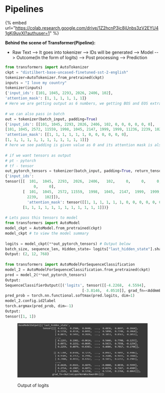 # Pipelines

{% embed url="https://colab.research.google.com/drive/1Z2hcnP3jc8jUnbs3zV2EYU41gKj9uyXl?authuser=1" %}

**Behind the scene of Transformer(Pipeline):**

* Raw Text --> It goes into tokenizer --> IDs will be generated --> Model --> Outcome(In the form of logits) --> Post processing --> Prediction



```python
from transformers import AutoTokenizer
ckpt = "distilbert-base-uncased-finetuned-sst-2-english"
tokenizer=AutoTokenizer.from_pretrained(ckpt)
inputs = "I love my country"
tokenizer(inputs)
{'input_ids': [101, 1045, 2293, 2026, 2406, 102], 
'attention_mask': [1, 1, 1, 1, 1, 1]}
# Here we are getting output as 6 numbers, we getting BOS and EOS extra

# we can also pass in batch
out = tokenizer(batch_input, padding=True)
{'input_ids': [[101, 1045, 2293, 2026, 2406, 102, 0, 0, 0, 0, 0, 0], 
[101, 1045, 2572, 11559, 1998, 1045, 2147, 1999, 1999, 11236, 2239, 102]], 
'attention_mask': [[1, 1, 1, 1, 1, 1, 0, 0, 0, 0, 0, 0], 
[1, 1, 1, 1, 1, 1, 1, 1, 1, 1, 1, 1]]}
# here we see padding is given value as 0 and its attention mask is also 0

# if we want tensors as output
# pt - pytorch
# tf - tensor
out_pytorch_tensors = tokenizer(batch_input, padding=True, return_tensors="pt")
{'input_ids': 
tensor([[  101,  1045,  2293,  2026,  2406,   102,     0,     0,     0,     0,
             0,     0],
        [  101,  1045,  2572, 11559,  1998,  1045,  2147,  1999,  1999, 11236,
          2239,   102]]), 
          'attention_mask': tensor([[1, 1, 1, 1, 1, 1, 0, 0, 0, 0, 0, 0],
        [1, 1, 1, 1, 1, 1, 1, 1, 1, 1, 1, 1]])}

# Lets pass this tensors to model
from transformers import AutoModel
model_ckpt = AutoModel.from_pretrained(ckpt)
model_ckpt # to view the model summary

logits = model_ckpt(**out_pytorch_tensors) # Output below
batch_size, sequence_len, Hidden_state= logits["last_hidden_state"].shape
Output: (2, 12, 768)

from transformers import AutoModelForSequenceClassification
model_2 = AutoModelForSequenceClassification.from_pretrained(ckpt)
pred = model_2(**out_pytorch_tensors)
Output:
SequenceClassifierOutput([('logits', tensor([[-4.2268,  4.5594],
                                   [-3.8146,  4.0510]], grad_fn=<AddmmBackward0>))])
pred_prob = torch.nn.functional.softmax(pred.logits, dim=1)
model_2.config.id2label
torch.argmax(pred_prob, dim=-1)
Output:
tensor([1, 1])
```

<figure><img src="../.gitbook/assets/image (12) (1) (1).png" alt=""><figcaption><p>Output of logits</p></figcaption></figure>
